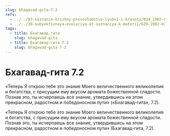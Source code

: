 ```yaml
---
slug: bhagavad-gita-7-2
refs:
  - ../../03-soznanie-krishny-prevoshodstvo-lyubvi-i-krasoty/034_1982-05-15-a-b1_sridharmj_znamja_bozhestvennoj_ljubvi.md
  - ../../38-subyektivnaya-evoluciya-ot-soznaniya-k-materii/629-1982-02-18-a3-gyana-i-vigyana.md
tags:
  - title: Бхагавад-гита
    slug: bhagavad-gita
  - title: Бхагавад-гита 7.2
    slug: bhagavad-gita-7-2
---
```


# Бхагавад-гита 7.2

«Теперь Я открою тебе это знание Моего величественного великолепия и богатства, с присущим ему вкусом аромата божественной сладости. Познав это, ты исчерпаешь все знание, утвердившись на этом прекрасном, радостном и победоносном пути» («Бхагавад-гита», 7.2).

«Теперь Я открою тебе это знание Моего величественного великолепия и богатства, с присущим ему вкусом аромата божественной сладости. Познав это, ты исчерпаешь все знание, утвердившись на этом прекрасном, радостном и победоносном пути» (Бхагавад-гита, 7.2).


